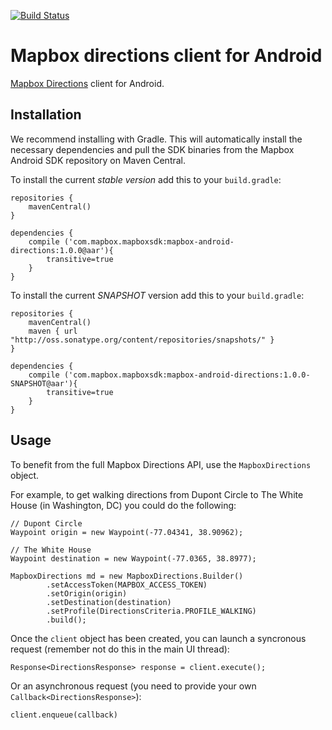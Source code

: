 [![Build Status](https://www.bitrise.io/app/4fa9008ceaa7333b.svg?token=YQNIrrCsOqBJ1tEZcNtv_Q&branch=master)](https://www.bitrise.io/app/4fa9008ceaa7333b)

# Mapbox directions client for Android

[Mapbox Directions](https://www.mapbox.com/developers/api/directions/) client for Android.

## Installation

We recommend installing with Gradle. This will automatically install the necessary dependencies and pull the SDK binaries from the Mapbox Android SDK repository on Maven Central.

To install the current _stable version_ add this to your `build.gradle`:

```
repositories {
    mavenCentral()
}

dependencies {
    compile ('com.mapbox.mapboxsdk:mapbox-android-directions:1.0.0@aar'){
        transitive=true
    }
}
```

To install the current _SNAPSHOT_ version add this to your `build.gradle`:

```
repositories {
    mavenCentral()
    maven { url "http://oss.sonatype.org/content/repositories/snapshots/" }
}

dependencies {
    compile ('com.mapbox.mapboxsdk:mapbox-android-directions:1.0.0-SNAPSHOT@aar'){
        transitive=true
    }
}
```

## Usage

To benefit from the full Mapbox Directions API, use the `MapboxDirections` object.

For example, to get walking directions from Dupont Circle to The White House
(in Washington, DC) you could do the following:

```
// Dupont Circle
Waypoint origin = new Waypoint(-77.04341, 38.90962);

// The White House
Waypoint destination = new Waypoint(-77.0365, 38.8977);

MapboxDirections md = new MapboxDirections.Builder()
        .setAccessToken(MAPBOX_ACCESS_TOKEN)
        .setOrigin(origin)
        .setDestination(destination)
        .setProfile(DirectionsCriteria.PROFILE_WALKING)
        .build();
```

Once the `client` object has been created, you can launch a syncronous request
(remember not do this in the main UI thread):

```
Response<DirectionsResponse> response = client.execute();
```

Or an asynchronous request (you need to provide your own `Callback<DirectionsResponse>`):

```
client.enqueue(callback)
```
